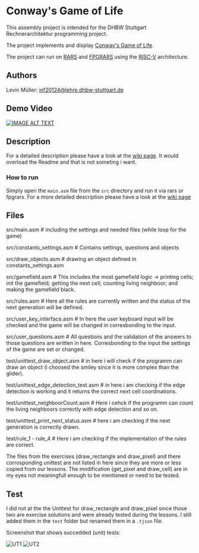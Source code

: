 # Conway's Game of Life

This assembly project is intended for the DHBW Stuttgart Rechnerarchitektur programming project.

The project implements and display [Conway's Game of Life](https://en.wikipedia.org/wiki/The_Game_of_Life).

The project can run on [RARS](https://github.com/TheThirdOne/rars) and [FPGRARS](https://github.com/LeoRiether/FPGRARS) using the [RISC-V](https://riscv.org/) architecture.


## Authors

Levin Müller:    inf20124@lehre.dhbw-stuttgart.de

## Demo Video

[![IMAGE ALT TEXT](https://i9.ytimg.com/vi/CIyV3eAVNKc/mq2.jpg?sqp=CIi4lYwG&rs=AOn4CLBbT-sRN4CsALVCblYSzKeqGRB4cg)](https://youtu.be/CIyV3eAVNKc "fpgrars/rars game of life")


## Description

For a detailed description please have a look at the [wiki page](https://github.com/muellevin/RARS_Game_of_Life/wiki).
It would overload the Readme and that is not someting i want.



### How to run

Simply open the ``main.asm`` file from the ``src`` directory and run it via rars or fpgrars.
For a more detailed description please have a look at the [wiki page](https://github.com/muellevin/RARS_Game_of_Life/wiki)


## Files

src/main.asm # including the settings and needed files (while loop for the game)

src/constants_settings.asm # Contains settings, questions and objects

src/draw_objects.asm    # drawing an object defined in constants_settings.asm

src/gamefield.asm   # This includes the most gamefield logic -> printing cells; init the gamefield; getting the next cell; counting living neighboor; and making the gamefield black.

src/rules.asm   # Here all the rules are currently written and the status of the next generation will be defined.

src/user_key_interface.asm  # In here the user keyboard input will be checked and the game will be changed in corresbonding to the input.

src/user_questions.asm  # All questions and the validation of the answers to those questions are written in here. Corresbonding to the input the settings of the game are set or changed.

test/unittest_draw_object.asm   # in here i will check if the programm can draw an object (i choosed the smiley since it is more complex than the glider).

test/unittest_edge_detection_test.asm   # in here i am checking if the edge detection is working and it returns the correct next cell coordinations.

test/unittest_neighboorCount.asm    # Here i cehck if the programm can count the living neighboors correctly with edge detection and so on.

test/unittest_print_next_status.asm # here i am checking if the next generation is correctly drawn.

test/rule_1 - rule_4    # Here i am checking if the implementation of the rules are correct.

The files from the exercises (draw_rectangle and draw_pixel) and there corrosponding unittest are not listed in here since they are more or less copied from our lessons.
The modification (get_pixel and draw_cell) are in my eyes not meaningfull enough to be mentioned or need to be tested.


## Test
I did not at the the Unittest for draw_rectangle and draw_pixel since those two are exercise solutions and were already tested during the lessons. I still added them in the ``test`` folder but renamed them in a ``.tjson`` file.

Screenshot that shows succedded (unit) tests:

![UT1](https://github.com/muellevin/RARS_Game_of_Life/wiki/images/UT_1.png)
![UT2](https://github.com/muellevin/RARS_Game_of_Life/wiki/images/UT_2.png)